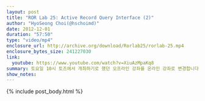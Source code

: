 ```yaml
---
layout: post
title: "ROR Lab 25: Active Record Query Interface (2)"
author: "HyoSeong Choi(@hschoimd)"
date: 2012-12-01
duration: "57:50"
type: "video/mp4"
enclosure_url: http://archive.org/download/Rorlab25/rorlab-25.mp4
enclosure_bytes_size: 241227030
link:
  youtube: https://www.youtube.com/watch?v=XiuAzMpaKq8
summary: 토요일 10시 토즈에서 개최하기로 했던 오프라인 강좌를 온라인 강좌로 변경합니다.
show_notes:
---
```


{% include post_body.html %}
